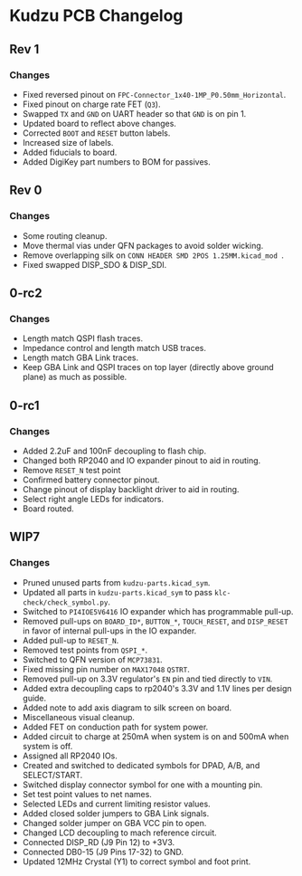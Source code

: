 # Kudzu PCB Changelog

## Rev 1

### Changes

- Fixed reversed pinout on `FPC-Connector_1x40-1MP_P0.50mm_Horizontal`.
- Fixed pinout on charge rate FET (`Q3`).
- Swapped `TX` and `GND` on UART header so that `GND` is on pin 1.
- Updated board to reflect above changes.
- Corrected `BOOT` and `RESET` button labels.
- Increased size of labels.
- Added fiducials to board.
- Added DigiKey part numbers to BOM for passives.

## Rev 0

### Changes

- Some routing cleanup.
- Move thermal vias under QFN packages to avoid solder wicking.
- Remove overlapping silk on `CONN HEADER SMD 2POS 1.25MM.kicad_mod `.
- Fixed swapped DISP_SDO & DISP_SDI.

## 0-rc2

### Changes

- Length match QSPI flash traces.
- Impedance control and length match USB traces.
- Length match GBA Link traces.
- Keep GBA Link and QSPI traces on top layer (directly above ground plane) as
  much as possible.

## 0-rc1

### Changes

- Added 2.2uF and 100nF decoupling to flash chip.
- Changed both RP2040 and IO expander pinout to aid in routing.
- Remove `RESET_N` test point
- Confirmed battery connector pinout.
- Change pinout of display backlight driver to aid in routing.
- Select right angle LEDs for indicators.
- Board routed.



## WIP7

### Changes

- Pruned unused parts from `kudzu-parts.kicad_sym`.
- Updated all parts in `kudzu-parts.kicad_sym` to pass `klc-check/check_symbol.py`.
- Switched to `PI4IOE5V6416` IO expander which has programmable pull-up.
- Removed pull-ups on `BOARD_ID*`, `BUTTON_*`, `TOUCH_RESET`, and `DISP_RESET`
  in favor of internal pull-ups in the IO expander.
- Added pull-up to `RESET_N`.
- Removed test points from `QSPI_*`.
- Switched to QFN version of `MCP73831`.
- Fixed missing pin number on `MAX17048` `QSTRT`.
- Removed pull-up on 3.3V regulator's `EN` pin and tied directly to `VIN`.
- Added extra decoupling caps to rp2040's 3.3V and 1.1V lines per design guide.
- Added note to add axis diagram to silk screen on board.
- Miscellaneous visual cleanup.
- Added FET on conduction path for system power.
- Added circuit to charge at 250mA when system is on and 500mA when system is off.
- Assigned all RP2040 IOs.
- Created and switched to dedicated symbols for DPAD, A/B, and SELECT/START.
- Switched display connector symbol for one with a mounting pin.
- Set test point values to net names.
- Selected LEDs and current limiting resistor values.
- Added closed solder jumpers to GBA Link signals.
- Changed solder jumper on GBA VCC pin to open.
- Changed LCD decoupling to mach reference circuit.
- Connected DISP_RD (J9 Pin 12) to +3V3.
- Connected DB0-15 (J9 Pins 17-32) to GND.
- Updated 12MHz Crystal (Y1) to correct symbol and foot print.
